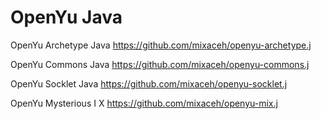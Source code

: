 # OpenYu Java

OpenYu Archetype Java https://github.com/mixaceh/openyu-archetype.j

OpenYu Commons Java https://github.com/mixaceh/openyu-commons.j

OpenYu Socklet Java https://github.com/mixaceh/openyu-socklet.j

OpenYu Mysterious I X https://github.com/mixaceh/openyu-mix.j

